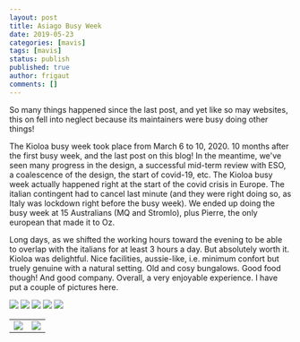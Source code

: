 ```yaml
---
layout: post
title: Asiago Busy Week
date: 2019-05-23
categories: [mavis]
tags: [mavis]
status: publish
published: true
author: frigaut
comments: []
---
```


So many things happened since the last post, and yet like so may websites, this on fell into neglect because its maintainers were busy doing other things!

The Kioloa busy week took place from March 6 to 10, 2020. 10 months after the first busy week, and the last post on this blog! In the meantime, we've seen many progress in the design, a successful mid-term review with ESO, a coalescence of the design, the start of covid-19, etc. The Kioloa busy week actually happened right at the start of the covid crisis in Europe. The italian contingent had to cancel last minute (and they were right doing so, as Italy was lockdown right before the busy week). We ended up doing the busy week at 15 Australians (MQ and Stromlo), plus Pierre, the only european that made it to Oz. 

Long days, as we shifted the working hours toward the evening to be able to overlap with the italians for at least 3 hours a day. But absolutely worth it. Kioloa was delightful. Nice facilities, aussie-like, i.e. minimum confort but truely genuine with a natural setting. Old and cosy bungalows. Good food though! And good company. Overall, a very enjoyable experience. I have put a couple of pictures here.

![]({{site.baseurl}}/assets/images/20200301_180358.jpg)
![]({{site.baseurl}}/assets/images/20200301_194932.jpg)
![]({{site.baseurl}}/assets/images/20200301_204913.jpg)
![]({{site.baseurl}}/assets/images/20200302_134330.jpg)
![]({{site.baseurl}}/assets/images/20200304_150213_1.jpg)



|  |  |
| --- | --- |
| ![]({{site.baseurl}}/assets/images/20190509_163259.jpg) | ![]({{site.baseurl}}/assets/images/20190509_105807.jpg) |



